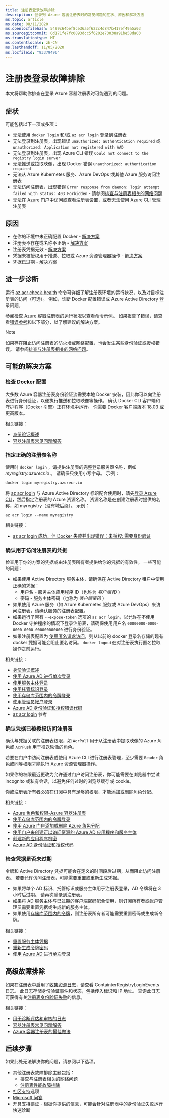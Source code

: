 ```yaml
---
title: 注册表登录故障排除
description: 登录到 Azure 容器注册表时的常见问题的症状、原因和解决方法
ms.topic: article
ms.date: 08/11/2020
ms.openlocfilehash: 5499c64bef8ce36a5f622c4d847b417ef49a5a03
ms.sourcegitcommit: 0d171fe7fc0893dcc5f6202e73038a91be58da03
ms.translationtype: MT
ms.contentlocale: zh-CN
ms.lasthandoff: 11/05/2020
ms.locfileid: "93379496"
---
```

# <a name="troubleshoot-registry-login"></a>注册表登录故障排除

本文将帮助你排查在登录 Azure 容器注册表时可能遇到的问题。 

## <a name="symptoms"></a>症状

可能包括以下一项或多项：

* 无法使用 `docker login` 和/或 `az acr login` 登录到注册表
* 无法登录到注册表，出现错误 `unauthorized: authentication required` 或 `unauthorized: Application not registered with AAD`
* 无法登录到注册表，出现 Azure CLI 错误 `Could not connect to the registry login server`
* 无法推送或拉取映像，出现 Docker 错误 `unauthorized: authentication required`
* 无法从 Azure Kubernetes 服务、Azure DevOps 或其他 Azure 服务访问注册表
* 无法访问注册表，出现错误 `Error response from daemon: login attempt failed with status: 403 Forbidden` - 请参阅[排查与注册表相关的网络问题](container-registry-troubleshoot-access.md)
* 无法在 Azure 门户中访问或查看注册表设置，或者无法使用 Azure CLI 管理注册表

## <a name="causes"></a>原因

* 在你的环境中未正确配置 Docker - [解决方案](#check-docker-configuration)
* 注册表不存在或名称不正确 - [解决方案](#specify-correct-registry-name)
* 注册表凭据无效 - [解决方案](#confirm-credentials-to-access-registry)
* 凭据未被授权用于推送、拉取或 Azure 资源管理器操作 - [解决方案](#confirm-credentials-are-authorized-to-access-registry)
* 凭据已过期 - [解决方案](#check-that-credentials-arent-expired)

## <a name="further-diagnosis"></a>进一步诊断 

运行 [az acr check-health](/cli/azure/acr#az-acr-check-health) 命令可详细了解注册表环境的运行状况，以及对目标注册表的访问（可选）。 例如，诊断 Docker 配置错误或 Azure Active Directory 登录问题。 

参阅[检查 Azure 容器注册表的运行状况](container-registry-check-health.md)以查看命令示例。 如果报告了错误，请查看[错误参考](container-registry-health-error-reference.md)和以下部分，以了解建议的解决方案。

> [!NOTE]
> 如果存在阻止访问注册表的防火墙或网络配置，也会发生某些身份验证或授权错误。 请参阅[排查与注册表相关的网络问题](container-registry-troubleshoot-access.md)。

## <a name="potential-solutions"></a>可能的解决方案

### <a name="check-docker-configuration"></a>检查 Docker 配置

大多数 Azure 容器注册表身份验证流需要本地 Docker 安装，因此你可以向注册表进行身份验证，以便执行推送和拉取映像等操作。 确认 Docker CLI 客户端和守护程序（Docker 引擎）正在环境中运行。 你需要 Docker 客户端版本 18.03 或更高版本。

相关链接：

* [身份验证概述](container-registry-authentication.md#authentication-options)
* [容器注册表常见问题解答](container-registry-faq.md)

### <a name="specify-correct-registry-name"></a>指定正确的注册表名称

使用时 `docker login` ，请提供注册表的完整登录服务器名称，例如 *myregistry.azurecr.io* 。 请确保只使用小写字母。 示例：

```console
docker login myregistry.azurecr.io
```

将 [az acr login](/cli/azure/acr#az-acr-login) 与 Azure Active Directory 标识配合使用时，请先[登录 Azure CLI](/cli/azure/authenticate-azure-cli)，然后指定注册表的 Azure 资源名称。 资源名称是在创建注册表时提供的名称，如 myregistry（没有域后缀）。 示例：

```azurecli
az acr login --name myregistry
```

相关链接：

* [az acr login 成功，但 Docker 失败并出现错误：未授权: 需要身份验证](container-registry-faq.md#az-acr-login-succeeds-but-docker-fails-with-error-unauthorized-authentication-required )

### <a name="confirm-credentials-to-access-registry"></a>确认用于访问注册表的凭据

检查用于你的方案的凭据或由注册表所有者提供给你的凭据的有效性。 一些可能的问题：

* 如果使用 Active Directory 服务主体，请确保在 Active Directory 租户中使用正确的凭据：
  * 用户名 - 服务主体应用程序 ID（也称为 *客户端 ID* ）
  * 密码 - 服务主体密码（也称为 *客户端密码* ）
* 如果使用 Azure 服务（如 Azure Kubernetes 服务或 Azure DevOps）来访问注册表，请确认服务的注册表配置。
* 如果运行了带有 `--expose-token` 选项的 `az acr login`，以允许在不使用 Docker 守护程序的情况下登录注册表，请确保使用用户名 `00000000-0000-0000-0000-000000000000` 进行身份验证。
* 如果注册表配置为 [使用匿名请求访问](container-registry-faq.md#how-do-i-enable-anonymous-pull-access)，则从以前的 docker 登录名存储的现有 docker 凭据可能会阻止匿名访问。 `docker logout`在对注册表执行匿名拉取操作之前运行。

相关链接：

* [身份验证概述](container-registry-authentication.md#authentication-options)
* [使用 Azure AD 进行单次登录](container-registry-authentication.md#individual-login-with-azure-ad)
* [使用服务主体登录](container-registry-auth-service-principal.md)
* [使用托管标识登录](container-registry-authentication-managed-identity.md)
* [使用存储库范围内的令牌登录](container-registry-repository-scoped-permissions.md)
* [使用管理员帐户登录](container-registry-authentication.md#admin-account)
* [Azure AD 身份验证和授权错误代码](../active-directory/develop/reference-aadsts-error-codes.md)
* [az acr login](/cli/azure/acr#az-acr-login) 参考

### <a name="confirm-credentials-are-authorized-to-access-registry"></a>确认凭据已被授权访问注册表

确认与凭据关联的注册表权限，如 `AcrPull` 用于从注册表中提取映像的 Azure 角色或 `AcrPush` 用于推送映像的角色。 

若要在门户中访问注册表或使用 Azure CLI 进行注册表管理，至少需要 `Reader` 角色或同等权限才能执行 Azure 资源管理器操作。

如果你的权限最近更改为允许通过门户访问注册表，你可能需要在浏览器中尝试 incognito 或私有会话，以避免任何过时的浏览器缓存或 cookie。

你或注册表所有者必须在订阅中具有足够的权限，才能添加或删除角色分配。

相关链接：

* [Azure 角色和权限-Azure 容器注册表](container-registry-roles.md)
* [使用存储库范围内的令牌登录](container-registry-repository-scoped-permissions.md)
* [使用 Azure 门户添加或删除 Azure 角色分配](../role-based-access-control/role-assignments-portal.md)
* [使用门户来创建可以访问资源的 Azure AD 应用程序和服务主体](../active-directory/develop/howto-create-service-principal-portal.md)
* [创建新的应用程序机密](../active-directory/develop/howto-create-service-principal-portal.md#option-2-create-a-new-application-secret)
* [Azure AD 身份验证和授权代码](../active-directory/develop/reference-aadsts-error-codes.md)

### <a name="check-that-credentials-arent-expired"></a>检查凭据是否未过期

令牌和 Active Directory 凭据可能会在定义的时间段后过期，从而阻止访问注册表。 若要允许访问注册表，可能需要重置或重新生成凭据。

* 如果将单个 AD 标识、托管标识或服务主体用于注册表登录，AD 令牌将在 3 小时后过期。 请再次登录到注册表。  
* 如果将 AD 服务主体与已过期的客户端密码配合使用，则订阅所有者或帐户管理员需要重置凭据或生成新的服务主体。
* 如果使用[存储库范围内的令牌](container-registry-repository-scoped-permissions.md)，则注册表所有者可能需要重置密码或生成新令牌。

相关链接：

* [重置服务主体凭据](/cli/azure/ad/sp/credential#az-ad-sp-credential-reset)
* [重新生成令牌密码](container-registry-repository-scoped-permissions.md#regenerate-token-passwords)
* [使用 Azure AD 进行单次登录](container-registry-authentication.md#individual-login-with-azure-ad)

## <a name="advanced-troubleshooting"></a>高级故障排除

如果在注册表中启用了[收集资源日志](container-registry-diagnostics-audit-logs.md)，请查看 ContainterRegistryLoginEvents 日志。 此日志存储身份验证事件和状态，包括传入标识和 IP 地址。 查询此日志可获得有关[注册表身份验证失败](container-registry-diagnostics-audit-logs.md#registry-authentication-failures)的信息。 

相关链接：

* [用于诊断评估和审核的日志](container-registry-diagnostics-audit-logs.md)
* [容器注册表常见问题解答](container-registry-faq.md)
* [Azure 容器注册表的最佳做法](container-registry-best-practices.md)

## <a name="next-steps"></a>后续步骤

如果此处无法解决你的问题，请参阅以下选项。

* 其他注册表故障排除主题包括：
  * [排查与注册表相关的网络问题](container-registry-troubleshoot-access.md)
  * [注册表性能故障排除](container-registry-troubleshoot-performance.md)
* [社区支持](https://azure.microsoft.com/support/community/)选项
* [Microsoft 问答](/answers/products/)
* [开具支持票证](https://azure.microsoft.com/support/create-ticket/) - 根据你提供的信息，可能会针对注册表中的身份验证失败运行快速诊断